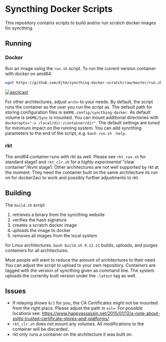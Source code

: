 # Syncthing Docker Scripts

This repository contains scripts to build and/or run scratch docker images for syncthing.

## Running

### Docker
Run an image using the `run.sh` script. To run the current version container with docker on amd64:
```bash
wget https://github.com/djtm/syncthing-docker-scratch/raw/master/run.sh && bash run.sh
```
[![asciicast](https://asciinema.org/a/41919.png)](https://asciinema.org/a/41919)

For other architectures, adjust `arch=` to your needs. By default, the script runs 
the container as the user you run the script as. The default path for storing 
configuration files is `$HOME.config/syncthing-docker`. As default volume is 
`$HOME/Sync` is mounted. You can mount additional directories with 
`dockeropts="-v /local/dir:/container/dir"`. The default settings are 
tuned for minimum impact on the running system. You can add syncthing 
parameters to the end of the script, e.g. `bash run.sh -help`.

### rkt

The amd64 container runs with rkt as well. Please see `rkt_run.sh` for standard stage1 
and `rkt_clr.sh` for a _highly experimental_ "clear container"/lkvm stage1. 
Other architectures are not well supported by rkt at the moment. They need 
the container built on the same architecture its run on for docker2aci to work 
and possibly further adjustments to rkt.

## Building

The `build.sh` script

1. retrieves a binary from the syncthing website
2. verifies the hash signature
3. creates a scratch docker image
4. uploads the image to docker
5. removes all images from the local system

for Linux architectures. `bash build.sh 0.12.21` builds, uploads, and purges containers for all architectures.

Most people will want to reduce the amount of architectures to their need. 
You can adjust the script to upload to your own repository. Containers are 
tagged with the version of syncthing given as command line. The system uploads
the currently built version under the `:latest` tag as well.

## Issues
- If relaying shows `0/1` for you, the CA Certificates might not be mounted
from the right place. Please adjust the path in `ssl=`. For possible locations see:
https://www.happyassassin.net/2015/01/12/a-note-about-ssltls-trusted-certificate-stores-and-platforms/
- `rkt_clr.sh` does not mount any volumes. All modifications to the container will be discarded.
- rkt only runs a container on the architecture it was built on.
